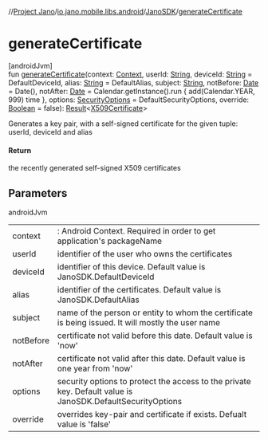 //[Project Jano](../../../index.md)/[io.jano.mobile.libs.android](../index.md)/[JanoSDK](index.md)/[generateCertificate](generate-certificate.md)

# generateCertificate

[androidJvm]\
fun [generateCertificate](generate-certificate.md)(context: [Context](https://developer.android.com/reference/kotlin/android/content/Context.html), userId: [String](https://kotlinlang.org/api/latest/jvm/stdlib/kotlin/-string/index.html), deviceId: [String](https://kotlinlang.org/api/latest/jvm/stdlib/kotlin/-string/index.html) = DefaultDeviceId, alias: [String](https://kotlinlang.org/api/latest/jvm/stdlib/kotlin/-string/index.html) = DefaultAlias, subject: [String](https://kotlinlang.org/api/latest/jvm/stdlib/kotlin/-string/index.html), notBefore: [Date](https://developer.android.com/reference/kotlin/java/util/Date.html) = Date(), notAfter: [Date](https://developer.android.com/reference/kotlin/java/util/Date.html) = Calendar.getInstance().run {
            add(Calendar.YEAR, 999)
            time
        }, options: [SecurityOptions](../-security-options/index.md) = DefaultSecurityOptions, override: [Boolean](https://kotlinlang.org/api/latest/jvm/stdlib/kotlin/-boolean/index.html) = false): [Result](https://kotlinlang.org/api/latest/jvm/stdlib/kotlin/-result/index.html)&lt;[X509Certificate](https://developer.android.com/reference/kotlin/java/security/cert/X509Certificate.html)&gt;

Generates a key pair, with a self-signed certificate for the given tuple: userId, deviceId and alias

#### Return

the recently generated self-signed X509 certificates

## Parameters

androidJvm

| | |
|---|---|
| context | : Android Context. Required in order to get application's packageName |
| userId | identifier of the user who owns the certificates |
| deviceId | identifier of this device. Default value is JanoSDK.DefaultDeviceId |
| alias | identifier of the certificates. Default value is JanoSDK.DefaultAlias |
| subject | name of the person or entity to whom the certificate is being issued. It will mostly the user name |
| notBefore | certificate not valid before this date. Default value is 'now' |
| notAfter | certificate not valid after this date. Default value is one year from 'now' |
| options | security options to protect the access to the private key. Default value is JanoSDK.DefaultSecurityOptions |
| override | overrides key-pair and certificate if exists. Defualt value is 'false' |
